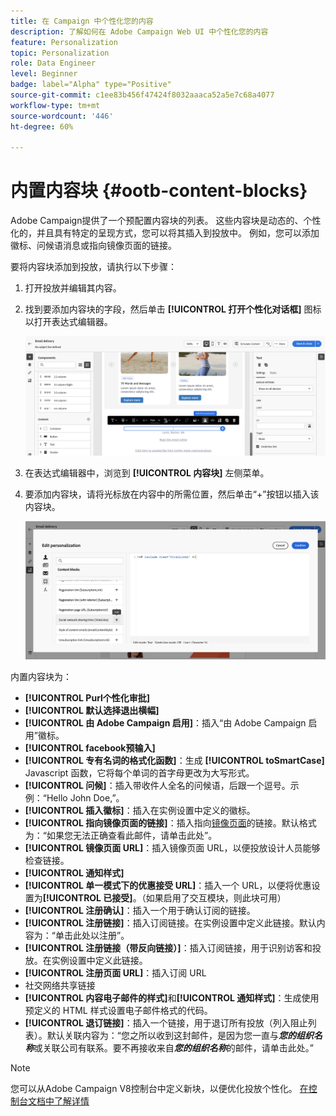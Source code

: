 ```yaml
---
title: 在 Campaign 中个性化您的内容
description: 了解如何在 Adobe Campaign Web UI 中个性化您的内容
feature: Personalization
topic: Personalization
role: Data Engineer
level: Beginner
badge: label="Alpha" type="Positive"
source-git-commit: c1ee83b456f47424f8032aaaca52a5e7c68a4077
workflow-type: tm+mt
source-wordcount: '446'
ht-degree: 60%

---
```



# 内置内容块 {#ootb-content-blocks}

Adobe Campaign提供了一个预配置内容块的列表。 这些内容块是动态的、个性化的，并且具有特定的呈现方式，您可以将其插入到投放中。 例如，您可以添加徽标、问候语消息或指向镜像页面的链接。

要将内容块添加到投放，请执行以下步骤：

1. 打开投放并编辑其内容。

1. 找到要添加内容块的字段，然后单击 **[!UICONTROL 打开个性化对话框]** 图标以打开表达式编辑器。

   ![](assets/content-block-access.png)

1. 在表达式编辑器中，浏览到 **[!UICONTROL 内容块]** 左侧菜单。

1. 要添加内容块，请将光标放在内容中的所需位置，然后单击“+”按钮以插入该内容块。

   ![](assets/content-blocks.png)

内置内容块为：

* **[!UICONTROL Purl个性化审批]**
* **[!UICONTROL 默认选择退出横幅]**
* **[!UICONTROL 由 Adobe Campaign 启用]**：插入“由 Adobe Campaign 启用”徽标。
* **[!UICONTROL facebook预输入]**
* **[!UICONTROL 专有名词的格式化函数]**：生成 **[!UICONTROL toSmartCase]** Javascript 函数，它将每个单词的首字母更改为大写形式。
* **[!UICONTROL 问候]**：插入带收件人全名的问候语，后跟一个逗号。示例：“Hello John Doe,”。
* **[!UICONTROL 插入徽标]**：插入在实例设置中定义的徽标。
* **[!UICONTROL 指向镜像页面的链接]**：插入指向[镜像页面](../content/mirror-page.md)的链接。默认格式为：“如果您无法正确查看此邮件，请单击此处”。
* **[!UICONTROL 镜像页面 URL]**：插入镜像页面 URL，以便投放设计人员能够检查链接。
* **[!UICONTROL 通知样式]**
* **[!UICONTROL 单一模式下的优惠接受 URL]**：插入一个 URL，以便将优惠设置为&#x200B;**[!UICONTROL 已接受]**。（如果启用了交互模块，则此块可用）
* **[!UICONTROL 注册确认]**：插入一个用于确认订阅的链接。
* **[!UICONTROL 注册链接]**：插入订阅链接。在实例设置中定义此链接。默认内容为：“单击此处以注册”。
* **[!UICONTROL 注册链接（带反向链接）]**：插入订阅链接，用于识别访客和投放。在实例设置中定义此链接。
* **[!UICONTROL 注册页面 URL]**：插入订阅 URL
* 社交网络共享链接
* **[!UICONTROL 内容电子邮件的样式]**&#x200B;和&#x200B;**[!UICONTROL 通知样式]**：生成使用预定义的 HTML 样式设置电子邮件格式的代码。
* **[!UICONTROL 退订链接]**：插入一个链接，用于退订所有投放（列入阻止列表）。默认关联内容为：“您之所以收到这封邮件，是因为您一直与&#x200B;***您的组织名称***&#x200B;或关联公司有联系。要不再接收来自&#x200B;***您的组织名称***&#x200B;的邮件，请单击此处。”

>[!NOTE]
>
>您可以从Adobe Campaign V8控制台中定义新块，以便优化投放个性化。 [在控制台文档中了解详情](https://experienceleague.adobe.com/docs/campaign-classic/using/sending-messages/personalizing-deliveries/personalization-blocks.html?lang=zh-Hans)
